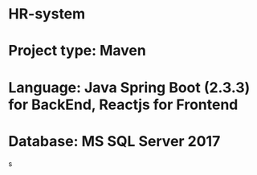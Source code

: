 # HR-system
# Project type: Maven 
# Language: Java Spring Boot (2.3.3) for BackEnd, Reactjs for Frontend
# Database: MS SQL Server 2017
s


